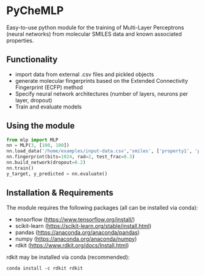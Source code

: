 # PyCheMLP
Easy-to-use python module for the training of Multi-Layer Perceptrons (neural networks) from molecular SMILES data and known associated properties.

## Functionality

* import data from external .csv files and pickled objects
* generate molecular fingerprints based on the Extended Connectivity Fingerprint (ECFP) method
* Specify neural network architectures (number of layers, neurons per layer, dropout)
* Train and evaluate models

## Using the module
```python
from mlp import MLP
nn = MLP(3, [100, 100])
nn.load_data('/home/examples/input-data.csv','smiles', ['property1', 'property2'])
nn.fingerprint(bits=1024, rad=2, test_frac=0.3)
nn.build_network(dropout=0.2)
nn.train()
y_target, y_predicted = nn.evaluate()
```

## Installation & Requirements

The module requires the following packages (all can be installed via conda):

* tensorflow (https://www.tensorflow.org/install/)
* scikit-learn (https://scikit-learn.org/stable/install.html)
* pandas (https://anaconda.org/anaconda/pandas)
* numpy (https://anaconda.org/anaconda/numpy)
* rdkit (https://www.rdkit.org/docs/Install.html)

rdkit may be installed via conda (recommended):
```
conda install -c rdkit rdkit
```
